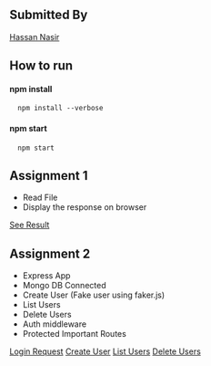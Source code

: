 
## Submitted By

[Hassan Nasir](https://www.github.com/systems-hassan)

## How to run

#### npm install

```http
  npm install --verbose
```

#### npm start

```http
  npm start
```

## Assignment 1

- Read File
- Display the response on browser

[See Result](http://localhost:3000/files)

## Assignment 2

- Express App
- Mongo DB Connected
- Create User (Fake user using faker.js)
- List Users
- Delete Users
- Auth middleware
- Protected Important Routes

[Login Request](http://localhost:3000/users/login)
[Create User](http://localhost:3000/users/create)
[List Users](http://localhost:3000/users/list)
[Delete Users](http://localhost:3000/users/delete/:id)